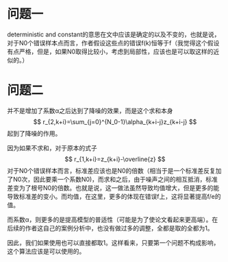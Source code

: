 # 问题一

deterministic and constant的意思在文中应该是确定的以及不变的，也就是说，对于N0个错误样本点而言，作者假设这些点的错误f(k)恒等于f（我觉得这个假设有点严格，但是，如果N0取得比较小，考虑到局部性，应该也是可以取这样的近似的。）

# 问题二

并不是增加了系数α之后达到了降噪的效果，而是这个求和本身
$$
r_{2,k+i}=\sum_{j=0}^{N_0-1}\alpha_{k+i-j}z_{k+i-j}
$$
起到了降噪的作用。

因为如果不求和，对于原本的式子
$$
r_{1,k+i}=z_{k+i}-\overline{z}
$$
对于N0个错误样本而言，标准差应该也是N0的倍数（相当于是一个标准差反复加了N0次，因此要乘一个系数N0)，而求和之后，由于噪声之间的相互抵消，标准差变为了根号N0的倍数。也就是说，这一做法虽然导致均值增大，但是更多的能导致标准差的变小。而均值，在这里，更多的体现在错误f上，这将显著提高f/e的值。

而系数α，则更多的是提高模型的普适性（可能是为了使论文看起来更高端）。在后续的作者这自己的案例分析中，也没有做过多的调整，全都是取的全都为1。

因此，我们如果使用也可以直接都取1。这样看来，只要第一个问题不构成影响，这个算法应该是可以使用的。